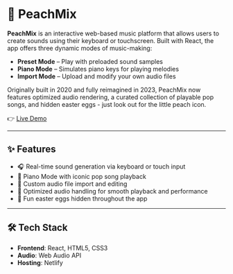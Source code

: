 # 🎵 PeachMix

**PeachMix** is an interactive web-based music platform that allows users to create sounds using their keyboard or touchscreen. Built with React, the app offers three dynamic modes of music-making:  
- **Preset Mode** – Play with preloaded sound samples  
- **Piano Mode** – Simulates piano keys for playing melodies  
- **Import Mode** – Upload and modify your own audio files

Originally built in 2020 and fully reimagined in 2023, PeachMix now features optimized audio rendering, a curated collection of playable pop songs, and hidden easter eggs - just look out for the little peach icon.

👉 [Live Demo](https://sage-mandazi-75f7eb.netlify.app/)

---

## ✨ Features

- 🎧 Real-time sound generation via keyboard or touch input  
- 🎹 Piano Mode with iconic pop song playback  
- 📁 Custom audio file import and editing  
- 🚀 Optimized audio handling for smooth playback and performance  
- 🍑 Fun easter eggs hidden throughout the app

---

## 🛠 Tech Stack

- **Frontend**: React, HTML5, CSS3  
- **Audio**: Web Audio API  
- **Hosting**: Netlify
